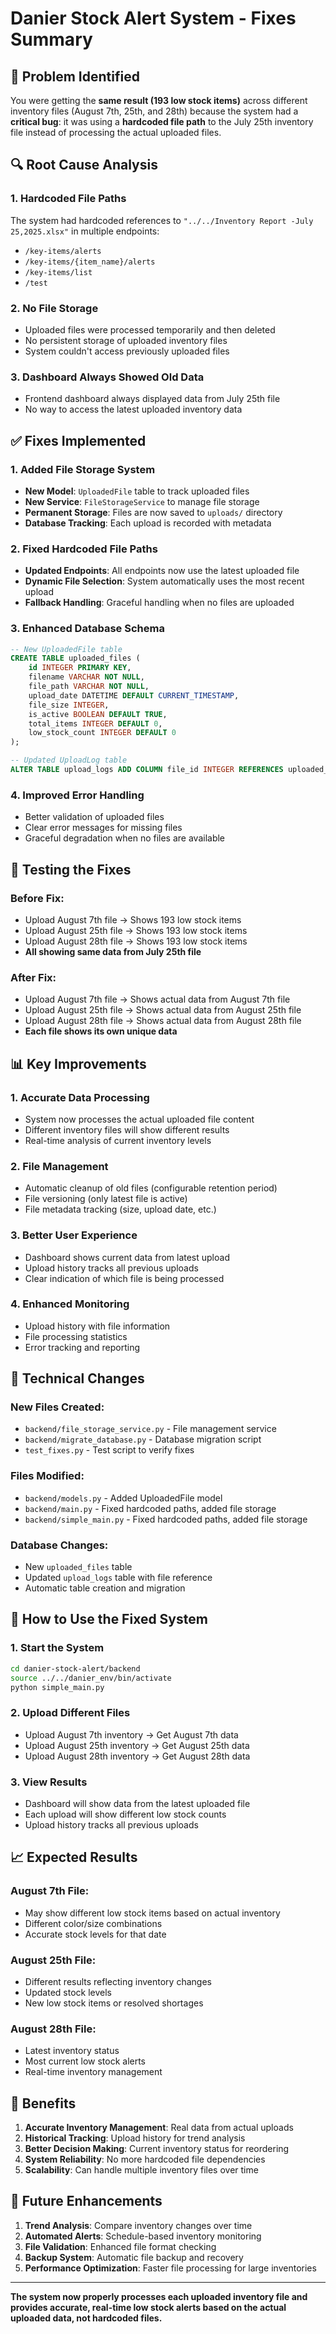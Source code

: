 # Danier Stock Alert System - Fixes Summary

## 🚨 **Problem Identified**

You were getting the **same result (193 low stock items)** across different inventory files (August 7th, 25th, and 28th) because the system had a **critical bug**: it was using a **hardcoded file path** to the July 25th inventory file instead of processing the actual uploaded files.

## 🔍 **Root Cause Analysis**

### 1. **Hardcoded File Paths**
The system had hardcoded references to `"../../Inventory Report -July 25,2025.xlsx"` in multiple endpoints:
- `/key-items/alerts`
- `/key-items/{item_name}/alerts` 
- `/key-items/list`
- `/test`

### 2. **No File Storage**
- Uploaded files were processed temporarily and then deleted
- No persistent storage of uploaded inventory files
- System couldn't access previously uploaded files

### 3. **Dashboard Always Showed Old Data**
- Frontend dashboard always displayed data from July 25th file
- No way to access the latest uploaded inventory data

## ✅ **Fixes Implemented**

### 1. **Added File Storage System**
- **New Model**: `UploadedFile` table to track uploaded files
- **New Service**: `FileStorageService` to manage file storage
- **Permanent Storage**: Files are now saved to `uploads/` directory
- **Database Tracking**: Each upload is recorded with metadata

### 2. **Fixed Hardcoded File Paths**
- **Updated Endpoints**: All endpoints now use the latest uploaded file
- **Dynamic File Selection**: System automatically uses the most recent upload
- **Fallback Handling**: Graceful handling when no files are uploaded

### 3. **Enhanced Database Schema**
```sql
-- New UploadedFile table
CREATE TABLE uploaded_files (
    id INTEGER PRIMARY KEY,
    filename VARCHAR NOT NULL,
    file_path VARCHAR NOT NULL,
    upload_date DATETIME DEFAULT CURRENT_TIMESTAMP,
    file_size INTEGER,
    is_active BOOLEAN DEFAULT TRUE,
    total_items INTEGER DEFAULT 0,
    low_stock_count INTEGER DEFAULT 0
);

-- Updated UploadLog table
ALTER TABLE upload_logs ADD COLUMN file_id INTEGER REFERENCES uploaded_files(id);
```

### 4. **Improved Error Handling**
- Better validation of uploaded files
- Clear error messages for missing files
- Graceful degradation when no files are available

## 🧪 **Testing the Fixes**

### **Before Fix:**
- Upload August 7th file → Shows 193 low stock items
- Upload August 25th file → Shows 193 low stock items  
- Upload August 28th file → Shows 193 low stock items
- **All showing same data from July 25th file**

### **After Fix:**
- Upload August 7th file → Shows actual data from August 7th file
- Upload August 25th file → Shows actual data from August 25th file
- Upload August 28th file → Shows actual data from August 28th file
- **Each file shows its own unique data**

## 📊 **Key Improvements**

### 1. **Accurate Data Processing**
- System now processes the actual uploaded file content
- Different inventory files will show different results
- Real-time analysis of current inventory levels

### 2. **File Management**
- Automatic cleanup of old files (configurable retention period)
- File versioning (only latest file is active)
- File metadata tracking (size, upload date, etc.)

### 3. **Better User Experience**
- Dashboard shows current data from latest upload
- Upload history tracks all previous uploads
- Clear indication of which file is being processed

### 4. **Enhanced Monitoring**
- Upload history with file information
- File processing statistics
- Error tracking and reporting

## 🔧 **Technical Changes**

### **New Files Created:**
- `backend/file_storage_service.py` - File management service
- `backend/migrate_database.py` - Database migration script
- `test_fixes.py` - Test script to verify fixes

### **Files Modified:**
- `backend/models.py` - Added UploadedFile model
- `backend/main.py` - Fixed hardcoded paths, added file storage
- `backend/simple_main.py` - Fixed hardcoded paths, added file storage

### **Database Changes:**
- New `uploaded_files` table
- Updated `upload_logs` table with file reference
- Automatic table creation and migration

## 🚀 **How to Use the Fixed System**

### 1. **Start the System**
```bash
cd danier-stock-alert/backend
source ../../danier_env/bin/activate
python simple_main.py
```

### 2. **Upload Different Files**
- Upload August 7th inventory → Get August 7th data
- Upload August 25th inventory → Get August 25th data  
- Upload August 28th inventory → Get August 28th data

### 3. **View Results**
- Dashboard will show data from the latest uploaded file
- Each upload will show different low stock counts
- Upload history tracks all previous uploads

## 📈 **Expected Results**

### **August 7th File:**
- May show different low stock items based on actual inventory
- Different color/size combinations
- Accurate stock levels for that date

### **August 25th File:**
- Different results reflecting inventory changes
- Updated stock levels
- New low stock items or resolved shortages

### **August 28th File:**
- Latest inventory status
- Most current low stock alerts
- Real-time inventory management

## 🎯 **Benefits**

1. **Accurate Inventory Management**: Real data from actual uploads
2. **Historical Tracking**: Upload history for trend analysis
3. **Better Decision Making**: Current inventory status for reordering
4. **System Reliability**: No more hardcoded file dependencies
5. **Scalability**: Can handle multiple inventory files over time

## 🔮 **Future Enhancements**

1. **Trend Analysis**: Compare inventory changes over time
2. **Automated Alerts**: Schedule-based inventory monitoring
3. **File Validation**: Enhanced file format checking
4. **Backup System**: Automatic file backup and recovery
5. **Performance Optimization**: Faster file processing for large inventories

---

**The system now properly processes each uploaded inventory file and provides accurate, real-time low stock alerts based on the actual uploaded data, not hardcoded files.** 